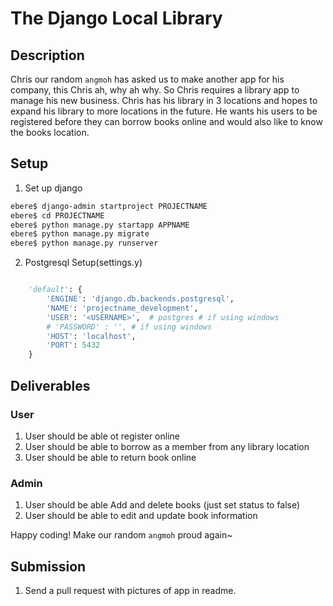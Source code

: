 # The Django Local Library

## Description
Chris our random `angmoh` has asked us to make another app for his company, this Chris ah, why ah why. So Chris requires a library app to manage his new business. Chris has his library in 3 locations and hopes to expand his library to more locations in the future. He wants his users to be registered before they can borrow books online and would also like to know the books location.

## Setup
1. Set up django
```sh
ebere$ django-admin startproject PROJECTNAME
ebere$ cd PROJECTNAME
ebere$ python manage.py startapp APPNAME
ebere$ python manage.py migrate
ebere$ python manage.py runserver

```
2. Postgresql Setup(settings.y)
```python

    'default': {
        'ENGINE': 'django.db.backends.postgresql',
        'NAME': 'projectname_development',
        'USER': '<USERNAME>',  # postgres # if using windows
        # 'PASSWORD' : '', # if using windows
        'HOST': 'localhost',
        'PORT': 5432
    }
```

## Deliverables
### User
1. User should be able ot register online
1. User should be able to borrow as a member from any library location
1. User should be able to return book online

### Admin
1. User should be able Add and delete books (just set status to false)
1. User should be able to edit and update book information


Happy coding! Make our random `angmoh` proud again~

## Submission
1. Send a pull request with pictures of app in readme.
